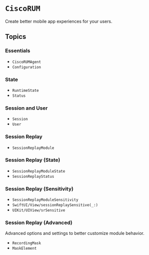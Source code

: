 # ``CiscoRUM``

Create better mobile app experiences for your users.

## Topics

### Essentials

- ``CiscoRUMAgent``
- ``Configuration``


### State

- ``RuntimeState``
- ``Status``


### Session and User

- ``Session``
- ``User``


### Session Replay

- ``SessionReplayModule``


<!--  Temporarily removed with Rendering Modes. ->

<!--### Session Replay (Preferences)-->
<!---->
<!--- ``SessionReplayModulePreferences``-->
<!--- ``SessionReplayPreferences``-->


### Session Replay (State)

- ``SessionReplayModuleState``
- ``SessionReplayStatus``
<!--  Temporarily removed with Rendering Modes. ->
<!--- ``RenderingMode``-->


### Session Replay (Sensitivity)

- ``SessionReplayModuleSensitivity``
- ``SwiftUI/View/sessionReplaySensitive(_:)``
- ``UIKit/UIView/srSensitive``


### Session Replay (Advanced)

Advanced options and settings to better customize module behavior.

- ``RecordingMask``
- ``MaskElement``

